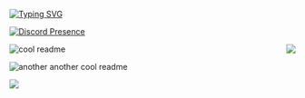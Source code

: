 <a href="https://github.com/ELJoOker2004"><img src="https://readme-typing-svg.herokuapp.com?font=Fira+Code&weight=600&pause=1000&center=true&width=435&lines=Hi+%F0%9F%91%8B%2C+I'm+Youssef;Welcome+to+my+git+profile+%F0%9F%98%8A" alt="Typing SVG" /></a>


[![Discord Presence](https://lanyard-visualizer.netlify.app/user/605894319408283678)]([https://discord.com/users/605894319408283678](https://discords.com/bio/p/ELJoOker))

<img align="right" src="https://streak-stats.demolab.com/?user=ELjoOker2004&theme=radical">

![cool readme](https://github-readme-stats.vercel.app/api?username=ELJoOker2004&count_private=true&show_icons=true&theme=radical)



![another another cool readme](https://github-readme-stats.vercel.app/api/top-langs/?username=ELJoOker2004&langs_count=2&layout=compact&theme=radical) 

<img align="top" src="https://komarev.com/ghpvc/?username=ELJoOker2004&color=red" style="padding-right: 500px;">





